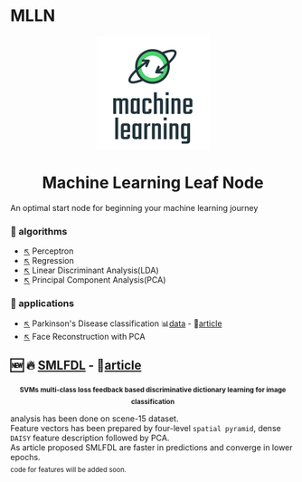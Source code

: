 # MLLN

<p align="center"><img src="LOGO.png" alt="logo"></p>
<h1 align="center">Machine Learning Leaf Node</h1>

An optimal start node for beginning your machine learning journey


### 📁 algorithms

* [↖️](algorithms/perceptron.ipynb) Perceptron
* [↖️](algorithms/regression.ipynb) Regression
* [↖️](algorithms/LDA.ipynb) Linear Discriminant Analysis(LDA)
* [↖️](algorithms/PCA.ipynb) Principal Component Analysis(PCA)

### 📁 applications

* [↖️](applications/Parkinson's%20Disease%20classification.ipynb) Parkinson's Disease classification 📊[data][app_parkinson_data] - 📄[article][app_parkinson_article]
* [↖️](applications/face%20reconstruction%20with%20PCA.ipynb) Face Reconstruction with PCA

## 🆕 🔥 [SMLFDL](applications/SMLFDL.py)  - 📄[article][SMLFDL_article]

<p align="center"><sub><b>SVMs multi-class loss feedback based discriminative dictionary learning for image classification</b></sub></p>  

analysis has been done on scene-15 dataset.   
Feature vectors has been prepared by four-level `spatial pyramid`, dense `DAISY` feature description followed by PCA.  
As article proposed SMLFDL are faster in predictions and converge in lower epochs.  
<sub>code for features will be added soon.</sub>


[app_parkinson_data]: https://archive.ics.uci.edu/ml/datasets/Parkinson%27s+Disease+Classification#
[app_parkinson_article]: https://linkinghub.elsevier.com/retrieve/pii/S1568494618305799
[UDA_data]: http://mason.gmu.edu/~lzhao9/materials/data/UAV/data/pub_dataset1.mat
[UDA_article]: https://dl.acm.org/doi/10.1145/3219819.3220117
[SMLFDL_article]: https://www.sciencedirect.com/science/article/abs/pii/S0031320320304933
